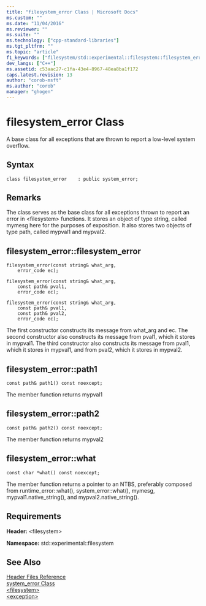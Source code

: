 ```yaml
---
title: "filesystem_error Class | Microsoft Docs"
ms.custom: ""
ms.date: "11/04/2016"
ms.reviewer: ""
ms.suite: ""
ms.technology: ["cpp-standard-libraries"]
ms.tgt_pltfrm: ""
ms.topic: "article"
f1_keywords: ["filesystem/std::experimental::filesystem::filesystem_error"]
dev_langs: ["C++"]
ms.assetid: c53aac27-c1fa-43e4-8967-48ea8ba1f172
caps.latest.revision: 13
author: "corob-msft"
ms.author: "corob"
manager: "ghogen"
---
```

# filesystem_error Class
A base class for all exceptions that are thrown to report a low-level system overflow.  
  
## Syntax  
  
```  
class filesystem_error    : public system_error;  
```  
  
## Remarks  
 The class serves as the base class for all exceptions thrown to report an error in \<filesystem> functions. It stores an object of type string, called mymesg here for the purposes of exposition. It also stores two objects of type path, called mypval1 and mypval2.  
  
## filesystem_error::filesystem_error  
  
```  
filesystem_error(const string& what_arg,
    error_code ec);

filesystem_error(const string& what_arg,  
    const path& pval1,
    error_code ec);

filesystem_error(const string& what_arg,  
    const path& pval1,
    const path& pval2,
    error_code ec);
```  
  
 The first constructor constructs its message from what_arg and ec. The second constructor also constructs its message from pval1, which it stores in mypval1. The third constructor also constructs its message from pval1, which it stores in mypval1, and from pval2, which it stores in mypval2.  
  
## filesystem_error::path1  
  
```  
const path& path1() const noexcept;  
```  
  
 The member function returns mypval1  
  
## filesystem_error::path2  
  
```  
const path& path2() const noexcept;  
```  
  
 The member function returns mypval2  
  
## filesystem_error::what  
  
```  
const char *what() const noexcept;  
```  
  
 The member function returns a pointer to an NTBS, preferably composed from runtime_error::what(), system_error::what(), mymesg, mypval1.native_string(), and mypval2.native_string().  
  
## Requirements  
 **Header:** \<filesystem>  
  
 **Namespace:** std::experimental::filesystem  
  
## See Also  
 [Header Files Reference](../standard-library/cpp-standard-library-header-files.md)   
 [system_error Class](../standard-library/system-error-class.md)   
 [\<filesystem>](../standard-library/filesystem.md)   
 [\<exception>](../standard-library/exception.md)

